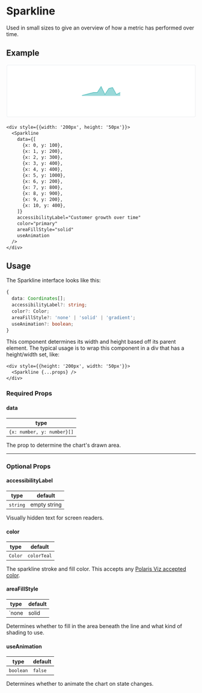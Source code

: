 # Sparkline

Used in small sizes to give an overview of how a metric has performed over time.

## Example

<img src="sparkline.png" alt="Sparkline example image" />

```tsx
<div style={{width: '200px', height: '50px'}}>
  <Sparkline
    data={[
      {x: 0, y: 100},
      {x: 1, y: 200},
      {x: 2, y: 300},
      {x: 3, y: 400},
      {x: 4, y: 400},
      {x: 5, y: 1000},
      {x: 6, y: 200},
      {x: 7, y: 800},
      {x: 8, y: 900},
      {x: 9, y: 200},
      {x: 10, y: 400},
    ]}
    accessibilityLabel="Customer growth over time"
    color="primary"
    areaFillStyle="solid"
    useAnimation
  />
</div>
```

## Usage

The Sparkline interface looks like this:

```typescript
{
  data: Coordinates[];
  accessibilityLabel?: string;
  color?: Color;
  areaFillStyle?: 'none' | 'solid' | 'gradient';
  useAnimation?: boolean;
}
```

This component determines its width and height based off its parent element. The typical usage is to wrap this component in a div that has a height/width set, like:

```tsx
<div style={{height: '200px', width: '50px'}}>
  <Sparkline {...props} />
</div>
```

### Required Props

#### data

| type                       |
| -------------------------- |
| `{x: number, y: number}[]` |

The prop to determine the chart's drawn area.

---

### Optional Props

#### accessibilityLabel

| type     | default      |
| -------- | ------------ |
| `string` | empty string |

Visually hidden text for screen readers.

#### color

| type    | default     |
| ------- | ----------- |
| `Color` | `colorTeal` |

The sparkline stroke and fill color. This accepts any [Polaris Viz accepted color](/documentation/Polaris-Viz-colors.md).

#### areaFillStyle

| type                      | default |
| ------------------------- | ------- |
| `none | solid | gradient` | `none`  |

Determines whether to fill in the area beneath the line and what kind of shading to use.

#### useAnimation

| type      | default |
| --------- | ------- |
| `boolean` | `false` |

Determines whether to animate the chart on state changes.
